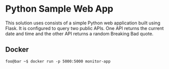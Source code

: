 # Python Sample Web App

This solution uses consists of a simple Python web application built using Flask.  It is configured to query two public APIs.  One API returns the current date and time and the other API returns a random Breaking Bad quote.

## Docker

```console
foo@bar ~$ docker run -p 5000:5000 monitor-app
```
